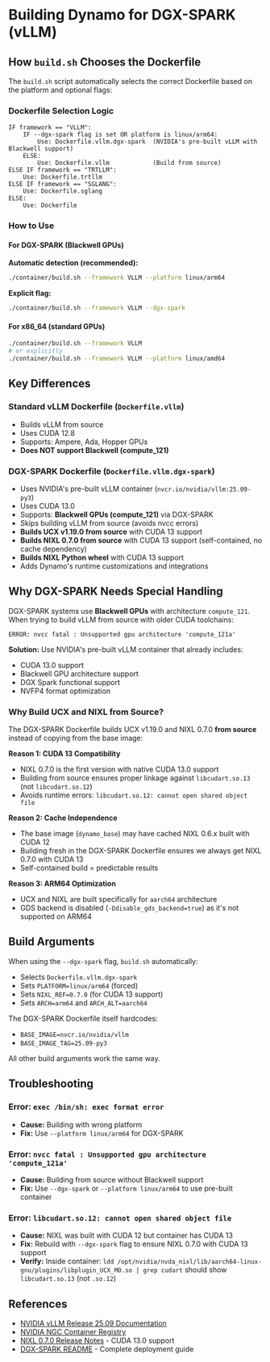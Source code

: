# Building Dynamo for DGX-SPARK (vLLM)

## How `build.sh` Chooses the Dockerfile

The `build.sh` script automatically selects the correct Dockerfile based on the platform and optional flags:

### Dockerfile Selection Logic

```
IF framework == "VLLM":
    IF --dgx-spark flag is set OR platform is linux/arm64:
        Use: Dockerfile.vllm.dgx-spark  (NVIDIA's pre-built vLLM with Blackwell support)
    ELSE:
        Use: Dockerfile.vllm            (Build from source)
ELSE IF framework == "TRTLLM":
    Use: Dockerfile.trtllm
ELSE IF framework == "SGLANG":
    Use: Dockerfile.sglang
ELSE:
    Use: Dockerfile
```

### How to Use

#### For DGX-SPARK (Blackwell GPUs)

**Automatic detection (recommended):**
```bash
./container/build.sh --framework VLLM --platform linux/arm64
```

**Explicit flag:**
```bash
./container/build.sh --framework VLLM --dgx-spark
```

#### For x86_64 (standard GPUs)

```bash
./container/build.sh --framework VLLM
# or explicitly
./container/build.sh --framework VLLM --platform linux/amd64
```

## Key Differences

### Standard vLLM Dockerfile (`Dockerfile.vllm`)
- Builds vLLM from source
- Uses CUDA 12.8
- Supports: Ampere, Ada, Hopper GPUs
- **Does NOT support Blackwell (compute_121)**

### DGX-SPARK Dockerfile (`Dockerfile.vllm.dgx-spark`)
- Uses NVIDIA's pre-built vLLM container (`nvcr.io/nvidia/vllm:25.09-py3`)
- Uses CUDA 13.0
- Supports: **Blackwell GPUs (compute_121)** via DGX-SPARK
- Skips building vLLM from source (avoids nvcc errors)
- **Builds UCX v1.19.0 from source** with CUDA 13 support
- **Builds NIXL 0.7.0 from source** with CUDA 13 support (self-contained, no cache dependency)
- **Builds NIXL Python wheel** with CUDA 13 support
- Adds Dynamo's runtime customizations and integrations

## Why DGX-SPARK Needs Special Handling

DGX-SPARK systems use **Blackwell GPUs** with architecture `compute_121`. When trying to build vLLM from source with older CUDA toolchains:

```
ERROR: nvcc fatal : Unsupported gpu architecture 'compute_121a'
```

**Solution:** Use NVIDIA's pre-built vLLM container that already includes:
- CUDA 13.0 support
- Blackwell GPU architecture support
- DGX Spark functional support
- NVFP4 format optimization

### Why Build UCX and NIXL from Source?

The DGX-SPARK Dockerfile builds UCX v1.19.0 and NIXL 0.7.0 **from source** instead of copying from the base image:

**Reason 1: CUDA 13 Compatibility**
- NIXL 0.7.0 is the first version with native CUDA 13.0 support
- Building from source ensures proper linkage against `libcudart.so.13` (not `libcudart.so.12`)
- Avoids runtime errors: `libcudart.so.12: cannot open shared object file`

**Reason 2: Cache Independence**
- The base image (`dynamo_base`) may have cached NIXL 0.6.x built with CUDA 12
- Building fresh in the DGX-SPARK Dockerfile ensures we always get NIXL 0.7.0 with CUDA 13
- Self-contained build = predictable results

**Reason 3: ARM64 Optimization**
- UCX and NIXL are built specifically for `aarch64` architecture
- GDS backend is disabled (`-Ddisable_gds_backend=true`) as it's not supported on ARM64

## Build Arguments

When using the `--dgx-spark` flag, `build.sh` automatically:
- Selects `Dockerfile.vllm.dgx-spark`
- Sets `PLATFORM=linux/arm64` (forced)
- Sets `NIXL_REF=0.7.0` (for CUDA 13 support)
- Sets `ARCH=arm64` and `ARCH_ALT=aarch64`

The DGX-SPARK Dockerfile itself hardcodes:
- `BASE_IMAGE=nvcr.io/nvidia/vllm`
- `BASE_IMAGE_TAG=25.09-py3`

All other build arguments work the same way.

## Troubleshooting

### Error: `exec /bin/sh: exec format error`
- **Cause:** Building with wrong platform
- **Fix:** Use `--platform linux/arm64` for DGX-SPARK

### Error: `nvcc fatal : Unsupported gpu architecture 'compute_121a'`
- **Cause:** Building from source without Blackwell support
- **Fix:** Use `--dgx-spark` or `--platform linux/arm64` to use pre-built container

### Error: `libcudart.so.12: cannot open shared object file`
- **Cause:** NIXL was built with CUDA 12 but container has CUDA 13
- **Fix:** Rebuild with `--dgx-spark` flag to ensure NIXL 0.7.0 with CUDA 13 support
- **Verify:** Inside container: `ldd /opt/nvidia/nvda_nixl/lib/aarch64-linux-gnu/plugins/libplugin_UCX_MO.so | grep cudart` should show `libcudart.so.13` (not `.so.12`)

## References

- [NVIDIA vLLM Release 25.09 Documentation](https://docs.nvidia.com/deeplearning/frameworks/vllm-release-notes/rel-25-09.html)
- [NVIDIA NGC Container Registry](https://catalog.ngc.nvidia.com/orgs/nvidia/containers/vllm)
- [NIXL 0.7.0 Release Notes](https://github.com/ai-dynamo/nixl/releases/tag/0.7.0) - CUDA 13.0 support
- [DGX-SPARK README](../docs/backends/vllm/DGX-SPARK_README.md) - Complete deployment guide

